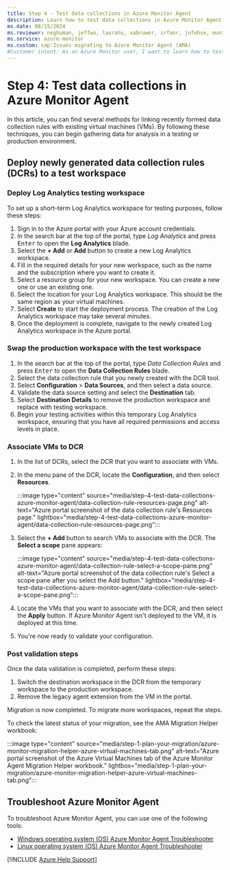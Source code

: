 ```yaml
---
title: Step 4 - Test data collections in Azure Monitor Agent
description: Learn how to test data collections in Azure Monitor Agent as part of migrating from the legacy Log Analytics agent.
ms.date: 08/15/2024
ms.reviewer: neghuman, jeffwo, laurahu, vabruwer, irfanr, jofehse, muniesa, amanan, v-weizhu
ms.service: azure-monitor
ms.custom: sap:Issues migrating to Azure Monitor Agent (AMA)
#Customer intent: As an Azure Monitor user, I want to learn how to test data collections in Azure Monitor Agent so that I can migrate from the legacy Log Analytics agent.
---
```

# Step 4: Test data collections in Azure Monitor Agent

In this article, you can find several methods for linking recently formed data collection rules with existing virtual machines (VMs). By following these techniques, you can begin gathering data for analysis in a testing or production environment.

## Deploy newly generated data collection rules (DCRs) to a test workspace

### Deploy Log Analytics testing workspace

To set up a short-term Log Analytics workspace for testing purposes, follow these steps:

1. Sign in to the Azure portal with your Azure account credentials.
1. In the search bar at the top of the portal, type *Log Analytics* and press <kbd>Enter</kbd> to open the **Log Analytics** blade.
1. Select the **+ Add** or **Add** button to create a new Log Analytics workspace.
1. Fill in the required details for your new workspace, such as the name and the subscription where you want to create it.
1. Select a resource group for your new workspace. You can create a new one or use an existing one.
1. Select the location for your Log Analytics workspace. This should be the same region as your virtual machines.
1. Select **Create** to start the deployment process. The creation of the Log Analytics workspace may take several minutes.
1. Once the deployment is complete, navigate to the newly created Log Analytics workspace in the Azure portal.

### Swap the production workspace with the test workspace

1. In the search bar at the top of the portal, type *Data Collection Rules* and press <kbd>Enter</kbd> to open the **Data Collection Rules** blade.
1. Select the data collection rule that you newly created with the DCR tool.
1. Select **Configuration** > **Data Sources**, and then select a data source.
1. Validate the data source setting and select the **Destination** tab.
1. Select **Destination Details** to remove the production workspace and replace with testing workspace.
1. Begin your testing activities within this temporary Log Analytics workspace, ensuring that you have all required permissions and access levels in place.

### Associate VMs to DCR

1. In the list of DCRs, select the DCR that you want to associate with VMs.
1. In the menu pane of the DCR, locate the **Configuration**, and then select **Resources**.

   :::image type="content" source="media/step-4-test-data-collections-azure-monitor-agent/data-collection-rule-resources-page.png" alt-text="Azure portal screenshot of the data collection rule's Resources page." lightbox="media/step-4-test-data-collections-azure-monitor-agent/data-collection-rule-resources-page.png":::

1. Select the **+ Add** button to search VMs to associate with the DCR. The **Select a scope** pane appears:

   :::image type="content" source="media/step-4-test-data-collections-azure-monitor-agent/data-collection-rule-select-a-scope-pane.png" alt-text="Azure portal screenshot of the data collection rule's Select a scope pane after you select the Add button." lightbox="media/step-4-test-data-collections-azure-monitor-agent/data-collection-rule-select-a-scope-pane.png":::

1. Locate the VMs that you want to associate with the DCR, and then select the **Apply** button. If Azure Monitor Agent isn't deployed to the VM, it is deployed at this time.

1. You're now ready to validate your configuration.

### Post validation steps

Once the data validation is completed, perform these steps:

1. Switch the destination workspace in the DCR from the temporary workspace to the production workspace.
1. Remove the legacy agent extension from the VM in the portal.

Migration is now completed. To migrate more workspaces, repeat the steps.

To check the latest status of your migration, see the AMA Migration Helper workbook:

:::image type="content" source="media/step-1-plan-your-migration/azure-monitor-migration-helper-azure-virtual-machines-tab.png" alt-text="Azure portal screenshot of the Azure Virtual Machines tab of the Azure Monitor Agent Migration Helper workbook." lightbox="media/step-1-plan-your-migration/azure-monitor-migration-helper-azure-virtual-machines-tab.png":::

## Troubleshoot Azure Monitor Agent

To troubleshoot Azure Monitor Agent, you can use one of the following tools:

- [Windows operating system (OS) Azure Monitor Agent Troubleshooter](/azure/azure-monitor/agents/troubleshooter-ama-windows)
- [Linux operating system (OS) Azure Monitor Agent Troubleshooter](/azure/azure-monitor/agents/troubleshooter-ama-linux)

[!INCLUDE [Azure Help Support](../../../../includes/azure-help-support.md)]
